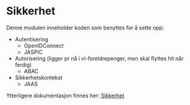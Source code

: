 # Sikkerhet
Denne modulen inneholder koden som benyttes for å sette opp:  
* Autentisering
  * OpenIDConnect
  * JASPIC
* Autorisering (ligger pr nå i vl-foreldrepenger, men skal flyttes hit når ferdig)
  * ABAC
* Sikkerhetskontekst
  * JAAS

Ytterligere dokumentasjon finnes her: [Sikkerhet](https://confluence.adeo.no/display/SVF/10.1+Tema%3A+Sikkerhet )
